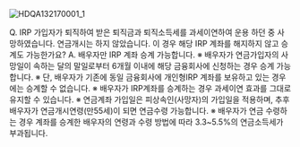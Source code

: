 
![HDQA132170001_1](HDQA132170001_1.jpg)

Q. IRP 가입자가 퇴직하여 받은 퇴직금과 퇴직소득세를 과세이연하여 운용 하던 중 사망하였습니다. 연금개시는 하지 않았습니다. 이 경우 해당 IRP 계좌를 해지하지 않고 승계도 가능한가요?
A. 배우자만 IRP 계좌 승계 가능합니다. ※ 배우자가 연금가입자의 사망일이 속하는 달의 말일로부터 6개월 이내에 해당 금융회사에 신청하는 경우 승계 가능합니다. ※ 단, 배우자가 기존에 동일 금융회사에 개인형IRP 계좌를 보유하고 있는 경우에는 승계할 수 없습니다. ※ 배우자가 IRP계좌를 승계하는 경우 과세이연 효과를 그대로 유지할 수 있습니다. ※ 연금계좌 가입일은 피상속인(사망자)의 가입일을 적용하며, 추후 배우자가 연금개시연령(만55세)이 되면 연금수령 가능합니다. ※ 배우자가 연금 수령하는 경우 계좌를 승계한 배우자의 연령과 수령 방법에 따라 3.3~5.5%의 연금소득세가 부과됩니다.
